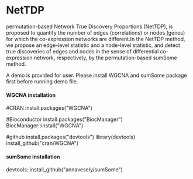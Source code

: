 # NetTDP
permutation-based Network True Discovery Proportions (NetTDP), is proposed to quantify the number of edges (correlations) or nodes (genes) for which the co-expression networks are different.In the NetTDP method, we propose an edge-level statistic and a node-level statistic, and detect true discoveries of edges and nodes in the sense of differential co-expression network, respectively, by the permutation-based sumSome method.

A demo is provided for user. Please install WGCNA and sumSome package first before running demo file.

#### WGCNA installation
#CRAN
install.packages("WGCNA")

#Bioconductor
install.packages("BiocManager") 
BiocManager::install("WGCNA")

#github
install.packages("devtools")
library(devtools)
install_github("cran/WGCNA")

#### sumSome installation
devtools::install_github("annavesely/sumSome")

